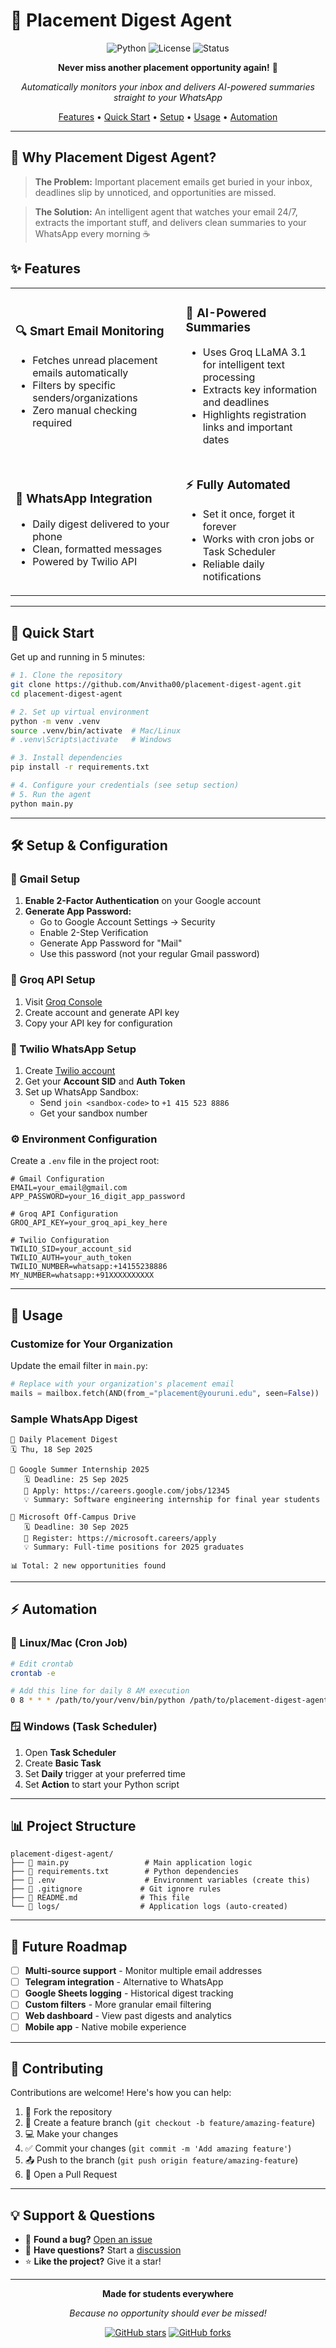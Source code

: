 # 🚀 Placement Digest Agent

<div align="center">

![Python](https://img.shields.io/badge/python-v3.8+-blue.svg)
![License](https://img.shields.io/badge/license-MIT-green.svg)
![Status](https://img.shields.io/badge/status-active-success.svg)

**Never miss another placement opportunity again!** 🎯

*Automatically monitors your inbox and delivers AI-powered summaries straight to your WhatsApp*

[Features](#-features) • [Quick Start](#-quick-start) • [Setup](#-setup--configuration) • [Usage](#-usage) • [Automation](#-automation)

</div>

---

## 🌟 Why Placement Digest Agent?

> **The Problem:** Important placement emails get buried in your inbox, deadlines slip by unnoticed, and opportunities are missed.

> **The Solution:** An intelligent agent that watches your email 24/7, extracts the important stuff, and delivers clean summaries to your WhatsApp every morning ☕

## ✨ Features

<table>
<tr>
<td>

### 🔍 **Smart Email Monitoring**
- Fetches unread placement emails automatically
- Filters by specific senders/organizations
- Zero manual checking required

</td>
<td>

### 🧠 **AI-Powered Summaries** 
- Uses Groq LLaMA 3.1 for intelligent text processing
- Extracts key information and deadlines
- Highlights registration links and important dates

</td>
</tr>
<tr>
<td>

### 📲 **WhatsApp Integration**
- Daily digest delivered to your phone
- Clean, formatted messages
- Powered by Twilio API

</td>
<td>

### ⚡ **Fully Automated**
- Set it once, forget it forever
- Works with cron jobs or Task Scheduler
- Reliable daily notifications

</td>
</tr>
</table>

---

## 🚀 Quick Start

Get up and running in 5 minutes:

```bash
# 1. Clone the repository
git clone https://github.com/Anvitha00/placement-digest-agent.git
cd placement-digest-agent

# 2. Set up virtual environment
python -m venv .venv
source .venv/bin/activate  # Mac/Linux
# .venv\Scripts\activate   # Windows

# 3. Install dependencies
pip install -r requirements.txt

# 4. Configure your credentials (see setup section)
# 5. Run the agent
python main.py
```

---

## 🛠 Setup & Configuration

### 📧 Gmail Setup

1. **Enable 2-Factor Authentication** on your Google account
2. **Generate App Password:**
   - Go to Google Account Settings → Security
   - Enable 2-Step Verification
   - Generate App Password for "Mail"
   - Use this password (not your regular Gmail password)

### 🤖 Groq API Setup

1. Visit [Groq Console](https://console.groq.com/)
2. Create account and generate API key
3. Copy your API key for configuration

### 📱 Twilio WhatsApp Setup

1. Create [Twilio account](https://www.twilio.com/)
2. Get your **Account SID** and **Auth Token**
3. Set up WhatsApp Sandbox:
   - Send `join <sandbox-code>` to `+1 415 523 8886`
   - Get your sandbox number

### ⚙️ Environment Configuration

Create a `.env` file in the project root:

```env
# Gmail Configuration
EMAIL=your_email@gmail.com
APP_PASSWORD=your_16_digit_app_password

# Groq API Configuration
GROQ_API_KEY=your_groq_api_key_here

# Twilio Configuration
TWILIO_SID=your_account_sid
TWILIO_AUTH=your_auth_token
TWILIO_NUMBER=whatsapp:+14155238886
MY_NUMBER=whatsapp:+91XXXXXXXXXX
```

---

## 🎯 Usage

### Customize for Your Organization

Update the email filter in `main.py`:

```python
# Replace with your organization's placement email
mails = mailbox.fetch(AND(from_="placement@youruni.edu", seen=False))
```

### Sample WhatsApp Digest

```
📢 Daily Placement Digest
🗓 Thu, 18 Sep 2025

📌 Google Summer Internship 2025
   🗓 Deadline: 25 Sep 2025
   🔗 Apply: https://careers.google.com/jobs/12345
   💡 Summary: Software engineering internship for final year students

📌 Microsoft Off-Campus Drive
   🗓 Deadline: 30 Sep 2025  
   🔗 Register: https://microsoft.careers/apply
   💡 Summary: Full-time positions for 2025 graduates

📊 Total: 2 new opportunities found
```

---

## ⚡ Automation

### 🐧 Linux/Mac (Cron Job)

```bash
# Edit crontab
crontab -e

# Add this line for daily 8 AM execution
0 8 * * * /path/to/your/venv/bin/python /path/to/placement-digest-agent/main.py
```

### 🪟 Windows (Task Scheduler)

1. Open **Task Scheduler**
2. Create **Basic Task**
3. Set **Daily** trigger at your preferred time
4. Set **Action** to start your Python script

---

## 📊 Project Structure

```
placement-digest-agent/
├── 📄 main.py                 # Main application logic
├── 📄 requirements.txt        # Python dependencies  
├── 📄 .env                    # Environment variables (create this)
├── 📄 .gitignore             # Git ignore rules
├── 📄 README.md              # This file
└── 📁 logs/                  # Application logs (auto-created)
```

---

## 🔮 Future Roadmap

- [ ] **Multi-source support** - Monitor multiple email addresses
- [ ] **Telegram integration** - Alternative to WhatsApp
- [ ] **Google Sheets logging** - Historical digest tracking  
- [ ] **Custom filters** - More granular email filtering
- [ ] **Web dashboard** - View past digests and analytics
- [ ] **Mobile app** - Native mobile experience

---

## 🤝 Contributing

Contributions are welcome! Here's how you can help:

1. 🍴 Fork the repository
2. 🌿 Create a feature branch (`git checkout -b feature/amazing-feature`)
3. 💻 Make your changes
4. ✅ Commit your changes (`git commit -m 'Add amazing feature'`)
5. 📤 Push to the branch (`git push origin feature/amazing-feature`)
6. 🔄 Open a Pull Request

---

## 💡 Support & Questions

- 🐛 **Found a bug?** [Open an issue](https://github.com/Anvitha00/placement-digest-agent/issues)
- 💬 **Have questions?** Start a [discussion](https://github.com/Anvitha00/placement-digest-agent/discussions)
- ⭐ **Like the project?** Give it a star!

---

<div align="center">

**Made for students everywhere**

*Because no opportunity should ever be missed!*

[![GitHub stars](https://img.shields.io/github/stars/Anvitha00/placement-digest-agent?style=social)](https://github.com/Anvitha00/placement-digest-agent)
[![GitHub forks](https://img.shields.io/github/forks/Anvitha00/placement-digest-agent?style=social)](https://github.com/Anvitha00/placement-digest-agent)

</div>
